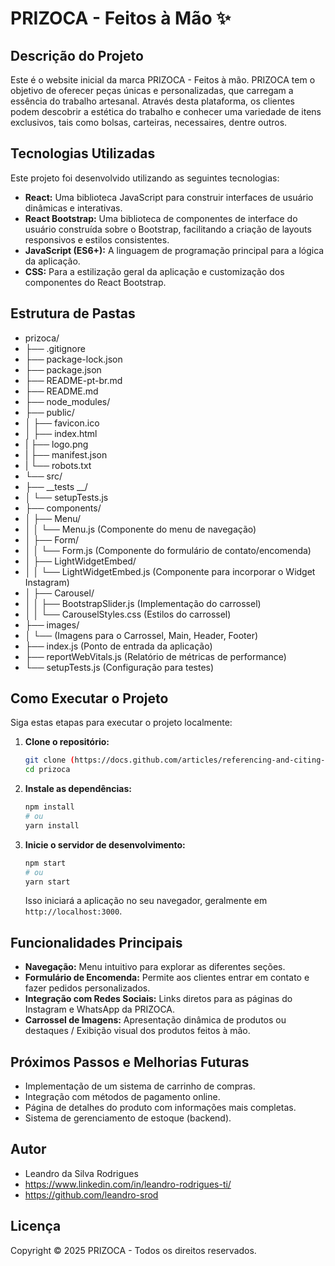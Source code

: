 # PRIZOCA - Feitos à Mão ✨

## Descrição do Projeto

Este é o website inicial da marca PRIZOCA - Feitos à mão. 
PRIZOCA tem o objetivo de oferecer peças únicas e personalizadas, que carregam a essência do trabalho artesanal. 
Através desta plataforma, os clientes podem descobrir a estética do trabalho e conhecer uma variedade de itens exclusivos, tais como bolsas, carteiras, necessaires, dentre outros. 

## Tecnologias Utilizadas

Este projeto foi desenvolvido utilizando as seguintes tecnologias:

* **React:** Uma biblioteca JavaScript para construir interfaces de usuário dinâmicas e interativas.
* **React Bootstrap:** Uma biblioteca de componentes de interface do usuário construída sobre o Bootstrap, facilitando a criação de layouts responsivos e estilos consistentes.
* **JavaScript (ES6+):** A linguagem de programação principal para a lógica da aplicação.
* **CSS:** Para a estilização geral da aplicação e customização dos componentes do React Bootstrap.

## Estrutura de Pastas
* prizoca/
* ├── .gitignore
* ├── package-lock.json
* ├── package.json
* ├── README-pt-br.md
* ├── README.md
* ├── node_modules/
* ├── public/
* │   ├── favicon.ico
* │   ├── index.html
* |   ├── logo.png
* |   ├── manifest.json
* |   └── robots.txt
* └── src/
* ├── __tests __/
* │   └── setupTests.js
* ├── components/
* │   ├── Menu/
* │   │   └── Menu.js (Componente do menu de navegação)
* │   ├── Form/
* │   │   └── Form.js (Componente do formulário de contato/encomenda)
* │   ├── LightWidgetEmbed/
* │   │   └── LightWidgetEmbed.js (Componente para incorporar o Widget Instagram)
* │   ├── Carousel/
* │   │   ├── BootstrapSlider.js (Implementação do carrossel)
* │   │   └── CarouselStyles.css (Estilos do carrossel)
* ├── images/
* │   └── (Imagens para o Carrossel, Main, Header, Footer)
* ├── index.js (Ponto de entrada da aplicação)
* ├── reportWebVitals.js (Relatório de métricas de performance)
* └── setupTests.js (Configuração para testes)

## Como Executar o Projeto

Siga estas etapas para executar o projeto localmente:

1.  **Clone o repositório:**
    ```bash
    git clone (https://docs.github.com/articles/referencing-and-citing-content)
    cd prizoca
    ```

2.  **Instale as dependências:**
    ```bash
    npm install
    # ou
    yarn install
    ```

3.  **Inicie o servidor de desenvolvimento:**
    ```bash
    npm start
    # ou
    yarn start
    ```

    Isso iniciará a aplicação no seu navegador, geralmente em `http://localhost:3000`.

## Funcionalidades Principais

* **Navegação:** Menu intuitivo para explorar as diferentes seções.
* **Formulário de Encomenda:** Permite aos clientes entrar em contato e fazer pedidos personalizados.
* **Integração com Redes Sociais:** Links diretos para as páginas do Instagram e WhatsApp da PRIZOCA.
* **Carrossel de Imagens:** Apresentação dinâmica de produtos ou destaques / Exibição visual dos produtos feitos à mão.

## Próximos Passos e Melhorias Futuras

* Implementação de um sistema de carrinho de compras.
* Integração com métodos de pagamento online.
* Página de detalhes do produto com informações mais completas.
* Sistema de gerenciamento de estoque (backend).

## Autor

* Leandro da Silva Rodrigues
* https://www.linkedin.com/in/leandro-rodrigues-ti/
* https://github.com/leandro-srod

## Licença
Copyright © 2025 PRIZOCA - Todos os direitos reservados.